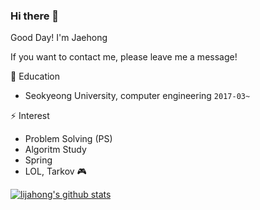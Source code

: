 ### Hi there 👋
Good Day! I'm Jaehong

If you want to contact me, please leave me a message!


🏫 Education
- Seokyeong University, computer engineering  ``2017-03~``


⚡ Interest
- Problem Solving (PS)
- Algoritm Study
- Spring 
- LOL, Tarkov 🎮


<!--
**lijahong/lijahong** is a ✨ _special_ ✨ repository because its `README.md` (this file) appears on your GitHub profile.

Here are some ideas to get you started:

- 🔭 I’m currently working on ...
- 🌱 I’m currently learning ...
- 👯 I’m looking to collaborate on ...
- 🤔 I’m looking for help with ...
- 💬 Ask me about ...
- 📫 How to reach me: ...
- 😄 Pronouns: ...
- ⚡ Fun fact: ...
-->
[![lijahong's github stats](https://github-readme-stats.vercel.app/api?username=lijahong&show_icons=true&theme=radical)](https://github.com/anuraghazra/github-readme-stats)
